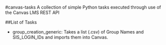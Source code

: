 #canvas-tasks
A collection of simple Python tasks executed through use of the Canvas LMS REST API

##List of Tasks
* group_creation_generic: Takes a list (.csv) of Group Names and SIS_LOGIN_IDs and imports them into Canvas.
